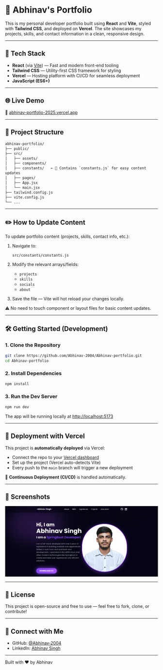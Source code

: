 # 💼 Abhinav's Portfolio

This is my personal developer portfolio built using **React** and **Vite**, styled with **Tailwind CSS**, and deployed on **Vercel**. The site showcases my projects, skills, and contact information in a clean, responsive design.

---

## 🚀 Tech Stack

- **React** (via [Vite](https://vitejs.dev/)) — Fast and modern front-end tooling
- **Tailwind CSS** — Utility-first CSS framework for styling
- **Vercel** — Hosting platform with CI/CD for seamless deployment
- **JavaScript (ES6+)**

---

## 🌐 Live Demo

🔗 [abhinav-portfolio-2025.vercel.app](https://abhinav-portfolio-2025.vercel.app/)

---

## 📁 Project Structure

```
abhinav-portfolio/
├── public/
├── src/
│   ├── assets/
│   ├── components/
│   ├── constants/   ← 🔧 Contains `constants.js` for easy content updates
│   ├── pages/
│   ├── App.jsx
│   └── main.jsx
├── tailwind.config.js
├── vite.config.js
└── ...
```

---

## ✏️ How to Update Content

To update portfolio content (projects, skills, contact info, etc.):

1. Navigate to:

   ```
   src/constants/constants.js
   ```

2. Modify the relevant arrays/fields:

   - `projects`
   - `skills`
   - `socials`
   - `about`

3. Save the file — Vite will hot reload your changes locally.

⚠️ No need to touch component or layout files for basic content updates.

---

## 🛠️ Getting Started (Development)

### 1. Clone the Repository

```bash
git clone https://github.com/Abhinav-2004/Abhinav-portfolio.git
cd Abhinav-portfolio
```

### 2. Install Dependencies

```bash
npm install
```

### 3. Run the Dev Server

```bash
npm run dev
```

The app will be running locally at [http://localhost:5173](http://localhost:5173)

---

## 🚀 Deployment with Vercel

This project is **automatically deployed** via Vercel:

- Connect the repo to your [Vercel dashboard](https://vercel.com/dashboard)
- Set up the project (Vercel auto-detects Vite)
- Every push to the `main` branch will trigger a new deployment

🔁 **Continuous Deployment (CI/CD)** is handled automatically.

---

## 📸 Screenshots

![Desktop Screenshot](./src/assets/readme_content/readme.png)

<!-- Add screenshots or a short GIF here if you want -->

---

## 📃 License

This project is open-source and free to use — feel free to fork, clone, or contribute!

---

## 🙌 Connect with Me

- GitHub: [@Abhinav-2004](https://github.com/Abhinav-2004)
- LinkedIn: [Abhinav Singh](https://www.linkedin.com/in/abhinav-singh-11b748213/)

---

Built with ❤️ by Abhinav
